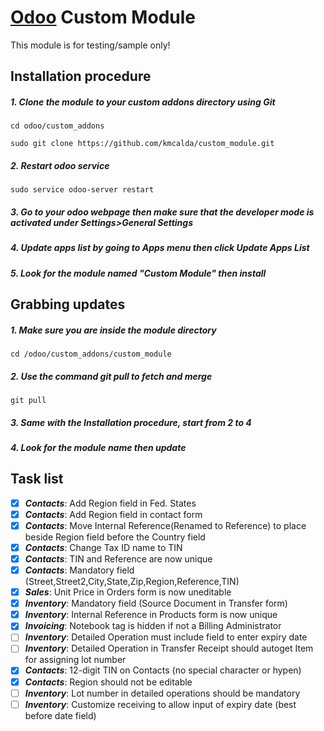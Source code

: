 # [Odoo](https://www.odoo.com "Odoo's Homepage") Custom Module

This module is for testing/sample only!

## Installation procedure

##### 1. Clone the module to your custom addons directory using _Git_
```
cd odoo/custom_addons
```
```
sudo git clone https://github.com/kmcalda/custom_module.git
```
##### 2. Restart odoo service
```
sudo service odoo-server restart
```

##### 3. Go to your odoo webpage then make sure that the _developer mode_ is activated under _Settings>General Settings_

##### 4. Update apps list by going to Apps menu then click _Update Apps List_

##### 5. Look for the module named _"Custom Module"_ then install

## Grabbing updates

##### 1. Make sure you are inside the module directory
```
cd /odoo/custom_addons/custom_module
```
##### 2. Use the command git pull to fetch and merge
```
git pull
```
##### 3. Same with the _Installation procedure_, start from _2 to 4_
##### 4. Look for the module name then _update_

## Task list
- [x] ***Contacts***: Add Region field in Fed. States
- [x] ***Contacts***: Add Region field in contact form
- [x] ***Contacts***: Move Internal Reference(Renamed to Reference) to place beside Region field before the Country field
- [x] ***Contacts***: Change Tax ID name to TIN
- [x] ***Contacts***: TIN and Reference are now unique
- [x] ***Contacts***: Mandatory field (Street,Street2,City,State,Zip,Region,Reference,TIN)
- [x] ***Sales***: Unit Price in Orders form is now uneditable
- [x] ***Inventory***: Mandatory field (Source Document in Transfer form)
- [x] ***Inventory***: Internal Reference in Products form is now unique
- [x] ***Invoicing***: Notebook tag is hidden if not a Billing Administrator
- [ ] ***Inventory***: Detailed Operation must include field to enter expiry date
- [ ] ***Inventory***: Detailed Operation in Transfer Receipt should autoget Item for assigning lot number
- [x] ***Contacts***: 12-digit TIN on Contacts (no special character or hypen)
- [x] ***Contacts***: Region should not be editable 
- [ ] ***Inventory***: Lot number in detailed operations should be mandatory
- [ ] ***Inventory***: Customize receiving to allow input of expiry date (best before date field)
